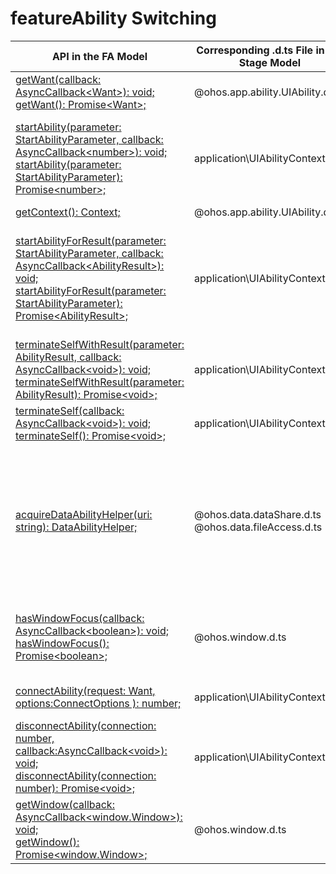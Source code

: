 # featureAbility Switching


  | API in the FA Model| Corresponding .d.ts File in the Stage Model| Corresponding API in the Stage Model| 
| -------- | -------- | -------- |
| [getWant(callback: AsyncCallback&lt;Want&gt;): void;](../reference/apis-ability-kit/js-apis-ability-featureAbility.md#featureabilitygetwant)<br>[getWant(): Promise&lt;Want&gt;;](../reference/apis-ability-kit/js-apis-ability-featureAbility.md#featureabilitygetwant-1) | \@ohos.app.ability.UIAbility.d.ts | [launchWant: Want;](../reference/apis-ability-kit/js-apis-app-ability-uiAbility.md#properties)| 
| [startAbility(parameter: StartAbilityParameter, callback: AsyncCallback&lt;number&gt;): void;](../reference/apis-ability-kit/js-apis-ability-featureAbility.md#featureabilitystartability)<br>[startAbility(parameter: StartAbilityParameter): Promise&lt;number&gt;;](../reference/apis-ability-kit/js-apis-ability-featureAbility.md#featureabilitystartability-1) | application\UIAbilityContext.d.ts | [startAbility(want: Want, callback: AsyncCallback&lt;void&gt;): void;](../reference/apis-ability-kit/js-apis-inner-application-uiAbilityContext.md#uiabilitycontextstartability)<br>[startAbility(want: Want, options: StartOptions, callback: AsyncCallback&lt;void&gt;): void;](../reference/apis-ability-kit/js-apis-inner-application-uiAbilityContext.md#uiabilitycontextstartability-1)<br>[startAbility(want: Want, options?: StartOptions): Promise&lt;void&gt;;](../reference/apis-ability-kit/js-apis-inner-application-uiAbilityContext.md#uiabilitycontextstartability-2) |
| [getContext(): Context;](../reference/apis-ability-kit/js-apis-ability-featureAbility.md#featureabilitygetcontext) | \@ohos.app.ability.UIAbility.d.ts | [context: UIAbilityContext;](../reference/apis-ability-kit/js-apis-app-ability-uiAbility.md#properties)|
| [startAbilityForResult(parameter: StartAbilityParameter, callback: AsyncCallback&lt;AbilityResult&gt;): void;](../reference/apis-ability-kit/js-apis-ability-featureAbility.md#featureabilitystartabilityforresult7)<br>[startAbilityForResult(parameter: StartAbilityParameter): Promise&lt;AbilityResult&gt;;](../reference/apis-ability-kit/js-apis-ability-featureAbility.md#featureabilitystartabilityforresult7-1) | application\UIAbilityContext.d.ts | [startAbilityForResult(want: Want, callback: AsyncCallback&lt;AbilityResult&gt;): void;](../reference/apis-ability-kit/js-apis-inner-application-uiAbilityContext.md#uiabilitycontextstartabilityforresult)<br>[startAbilityForResult(want: Want, options: StartOptions, callback: AsyncCallback&lt;AbilityResult&gt;): void;](../reference/apis-ability-kit/js-apis-inner-application-uiAbilityContext.md#uiabilitycontextstartabilityforresult-1)<br>[startAbilityForResult(want: Want, options?: StartOptions): Promise&lt;AbilityResult&gt;;](../reference/apis-ability-kit/js-apis-inner-application-uiAbilityContext.md#uiabilitycontextstartabilityforresult-2) |
| [terminateSelfWithResult(parameter: AbilityResult, callback: AsyncCallback&lt;void&gt;): void;](../reference/apis-ability-kit/js-apis-ability-featureAbility.md#featureabilityterminateselfwithresult7)<br>[terminateSelfWithResult(parameter: AbilityResult): Promise&lt;void&gt;;](../reference/apis-ability-kit/js-apis-ability-featureAbility.md#featureabilityterminateselfwithresult7-1) | application\UIAbilityContext.d.ts | [terminateSelfWithResult(parameter: AbilityResult, callback: AsyncCallback&lt;void&gt;): void;](../reference/apis-ability-kit/js-apis-inner-application-uiAbilityContext.md#uiabilitycontextterminateselfwithresult)<br>[terminateSelfWithResult(parameter: AbilityResult): Promise&lt;void&gt;;](../reference/apis-ability-kit/js-apis-inner-application-uiAbilityContext.md#uiabilitycontextterminateselfwithresult-1) |
| [terminateSelf(callback: AsyncCallback&lt;void&gt;): void;](../reference/apis-ability-kit/js-apis-ability-featureAbility.md#featureabilityterminateself7)<br>[terminateSelf(): Promise&lt;void&gt;;](../reference/apis-ability-kit/js-apis-ability-featureAbility.md#featureabilityterminateself7-1) | application\UIAbilityContext.d.ts | [terminateSelf(callback: AsyncCallback&lt;void&gt;): void;](../reference/apis-ability-kit/js-apis-inner-application-uiAbilityContext.md#uiabilitycontextterminateself)<br>[terminateSelf(): Promise&lt;void&gt;;](../reference/apis-ability-kit/js-apis-inner-application-uiAbilityContext.md#uiabilitycontextterminateself-1) |
| [acquireDataAbilityHelper(uri: string): DataAbilityHelper;](../reference/apis-ability-kit/js-apis-ability-featureAbility.md#featureabilityacquiredataabilityhelper7) | \@ohos.data.dataShare.d.ts<br>\@ohos.data.fileAccess.d.ts | [createDataShareHelper(context: Context, uri: string, callback: AsyncCallback&lt;DataShareHelper&gt;): void;](../reference/apis-arkdata/js-apis-data-dataShare-sys.md#datasharecreatedatasharehelper)<br>[createDataShareHelper(context: Context, uri: string): Promise&lt;DataShareHelper&gt;;](../reference/apis-arkdata/js-apis-data-dataShare-sys.md#datasharecreatedatasharehelper-1)<br>[createFileAccessHelper(context: Context): FileAccessHelper;](../reference/apis-core-file-kit/js-apis-fileAccess-sys.md#fileaccesscreatefileaccesshelper-1)<br>[createFileAccessHelper(context: Context, wants: Array&lt;Want&gt;): FileAccessHelper;](../reference/apis-core-file-kit/js-apis-fileAccess-sys.md#fileaccesscreatefileaccesshelper) |
| [hasWindowFocus(callback: AsyncCallback&lt;boolean&gt;): void;](../reference/apis-ability-kit/js-apis-ability-featureAbility.md#featureabilityhaswindowfocus7)<br>[hasWindowFocus(): Promise&lt;boolean&gt;;](../reference/apis-ability-kit/js-apis-ability-featureAbility.md#featureabilityhaswindowfocus7-1) | \@ohos.window.d.ts | [on(eventType: 'windowStageEvent', callback: Callback&lt;WindowStageEventType&gt;): void;](../reference/apis-arkui/js-apis-window.md#onwindowstageevent9)<br>Checks whether the [active window](../reference/apis-arkui/js-apis-window.md#windowstageeventtype9) has the focus.|
| [connectAbility(request: Want, options:ConnectOptions ): number;](../reference/apis-ability-kit/js-apis-ability-featureAbility.md#featureabilityconnectability7) | application\UIAbilityContext.d.ts | [connectServiceExtensionAbility(want: Want, options: ConnectOptions): number;](../reference/apis-ability-kit/js-apis-inner-application-uiAbilityContext.md#uiabilitycontextconnectserviceextensionability) |
| [disconnectAbility(connection: number, callback:AsyncCallback&lt;void&gt;): void;](../reference/apis-ability-kit/js-apis-ability-featureAbility.md#featureabilitydisconnectability7)<br>[disconnectAbility(connection: number): Promise&lt;void&gt;;](../reference/apis-ability-kit/js-apis-ability-featureAbility.md#featureabilitydisconnectability7-1) | application\UIAbilityContext.d.ts | [disconnectAbility(connection: number, callback:AsyncCallback&lt;void&gt;): void;](../reference/apis-ability-kit/js-apis-inner-application-uiAbilityContext.md#uiabilitycontextdisconnectserviceextensionability-1)<br>[disconnectAbility(connection: number): Promise&lt;void&gt;;](../reference/apis-ability-kit/js-apis-inner-application-uiAbilityContext.md#uiabilitycontextdisconnectserviceextensionability) |
| [getWindow(callback: AsyncCallback&lt;window.Window&gt;): void;](../reference/apis-ability-kit/js-apis-ability-featureAbility.md#featureabilitygetwindow7)<br>[getWindow(): Promise&lt;window.Window&gt;;](../reference/apis-ability-kit/js-apis-ability-featureAbility.md#featureabilitygetwindow7-1) | \@ohos.window.d.ts | [getLastWindow(ctx: BaseContext, callback: AsyncCallback&lt;Window&gt;): void;](../reference/apis-arkui/js-apis-window.md#windowgetlastwindow9)<br>[getLastWindow(ctx: BaseContext): Promise&lt;Window&gt;;](../reference/apis-arkui/js-apis-window.md#windowgetlastwindow9-1) |
